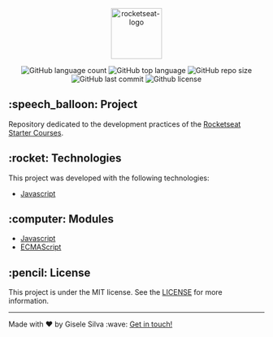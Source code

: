 <div id="readme" class="Box-body readme blob js-code-block-container">
    <article class="markdown-body entry-content p-3 p-md-6" itemprop="text">
    <p align="center"><img alt="rocketseat-logo" src="https://github.com/gisabernardess/starter-courses/blob/main/.github/rocketseat.jpg" width="100px"></p>
    <p align="center">
      <img alt="GitHub language count" src="https://img.shields.io/github/languages/count/gisabernardess/starter-courses">
      <img alt="GitHub top language" src="https://img.shields.io/github/languages/top/gisabernardess/starter-courses">
      <img alt="GitHub repo size" src="https://img.shields.io/github/repo-size/gisabernardess/starter-courses">
      <img alt="GitHub last commit" src="https://img.shields.io/github/last-commit/gisabernardess/starter-courses">
      <img alt="Github license" src="https://img.shields.io/github/license/gisabernardess/starter-courses">
    </p>
    <h2>:speech_balloon: Project</h2>
    <p>Repository dedicated to the development practices of the <a href="https://rocketseat.com.br/" rel="nofollow">Rocketseat Starter Courses</a>.</p>
        <h2>
        :rocket: Technologies
      </h2>
      <p>This project was developed with the following technologies:</p>
      <ul>
        <li><a href="https://developer.mozilla.org/en-US/docs/Web/JavaScript/Guide" rel="nofollow">Javascript</a></li>
      </ul>
      <h2>
        :computer: Modules
      </h2>
      <ul>
        <li><a href="https://github.com/gisabernardess/starter-courses/tree/main/javascript" rel="nofollow">Javascript</a></li>
        <li><a href="https://github.com/gisabernardess/starter-courses/tree/main/es6" rel="nofollow">ECMAScript</a></li>
      </ul>
      <h2>:pencil: License</h2>
    <p>This project is under the MIT license. See the <a href="https://github.com/gisabernardess/starter-courses/blob/main/LICENSE">LICENSE</a> for more information.</p>
      <hr>
      <p>Made with ♥ by Gisele Silva :wave: <a href="https://www.linkedin.com/in/gisabernardess/" rel="nofollow">Get in touch!</a>
      </p>
  </article>
</div>
